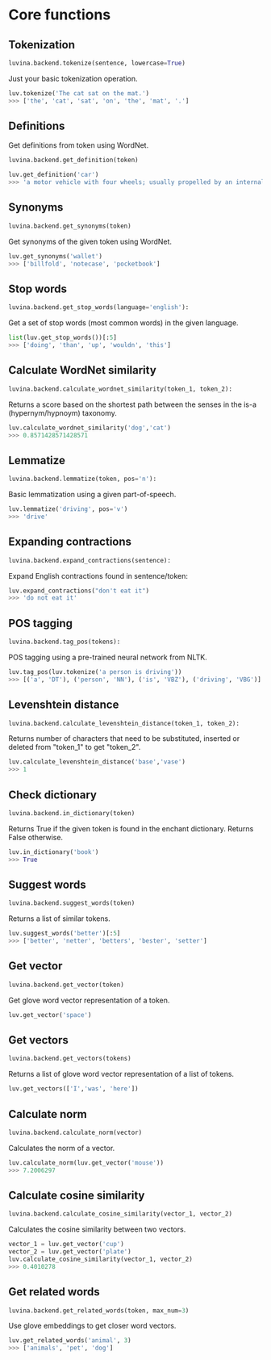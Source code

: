 # Core functions

## Tokenization

```python
luvina.backend.tokenize(sentence, lowercase=True)
```
Just your basic tokenization operation.
 
```python
luv.tokenize('The cat sat on the mat.')
>>> ['the', 'cat', 'sat', 'on', 'the', 'mat', '.']
```


## Definitions

Get definitions from token using WordNet.
```python
luvina.backend.get_definition(token)
```

```python
luv.get_definition('car')
>>> 'a motor vehicle with four wheels; usually propelled by an internal combustion engine'
```

## Synonyms
```python
luvina.backend.get_synonyms(token)
```

Get synonyms of the given token using WordNet.

```python
luv.get_synonyms('wallet')
>>> ['billfold', 'notecase', 'pocketbook']
```

## Stop words
```python
luvina.backend.get_stop_words(language='english'):
```

Get a set of stop words (most common words) in the given language.

```python
list(luv.get_stop_words())[:5]
>>> ['doing', 'than', 'up', 'wouldn', 'this']
```

## Calculate WordNet similarity

```python
luvina.backend.calculate_wordnet_similarity(token_1, token_2):
```
Returns a score based on the shortest path between the senses in the is-a (hypernym/hypnoym) taxonomy.

```python
luv.calculate_wordnet_similarity('dog','cat')
>>> 0.8571428571428571
```

## Lemmatize

```python
luvina.backend.lemmatize(token, pos='n'):
```
Basic lemmatization using a given part-of-speech.

```python
luv.lemmatize('driving', pos='v')
>>> 'drive'
```

## Expanding contractions

```python
luvina.backend.expand_contractions(sentence):
```
Expand English contractions found in sentence/token:


```python
luv.expand_contractions("don't eat it")
>>> 'do not eat it'
```

## POS tagging

```python
luvina.backend.tag_pos(tokens):
```
POS tagging using a pre-trained neural network from NLTK.


```python
luv.tag_pos(luv.tokenize('a person is driving'))
>>> [('a', 'DT'), ('person', 'NN'), ('is', 'VBZ'), ('driving', 'VBG')]
```

## Levenshtein distance

```python
luvina.backend.calculate_levenshtein_distance(token_1, token_2):
```
Returns number of characters that need to be substituted, inserted or deleted from "token_1" to get "token_2".
 
```python
luv.calculate_levenshtein_distance('base','vase')
>>> 1
```

## Check dictionary

```python
luvina.backend.in_dictionary(token)
```
Returns True if the given token is found in the enchant dictionary. Returns False otherwise.

```python
luv.in_dictionary('book')
>>> True
```

## Suggest words

```python
luvina.backend.suggest_words(token)
```
Returns a list of similar tokens.

```python
luv.suggest_words('better')[:5]
>>> ['better', 'netter', 'betters', 'bester', 'setter']
```

## Get vector

```python
luvina.backend.get_vector(token)
```

Get glove word vector representation of a token.

```python
luv.get_vector('space')
```

## Get vectors

```python
luvina.backend.get_vectors(tokens)
```

Returns a list of glove word vector representation of a list of tokens.

```python
luv.get_vectors(['I','was', 'here']) 
```


## Calculate norm

```python
luvina.backend.calculate_norm(vector)
```
Calculates the norm of a vector.


```python
luv.calculate_norm(luv.get_vector('mouse'))
>>> 7.2006297
```

## Calculate cosine similarity

```python
luvina.backend.calculate_cosine_similarity(vector_1, vector_2)
```
Calculates the cosine similarity between two vectors.

```python
vector_1 = luv.get_vector('cup')
vector_2 = luv.get_vector('plate')
luv.calculate_cosine_similarity(vector_1, vector_2)
>>> 0.4010278
```

## Get related words

```python
luvina.backend.get_related_words(token, max_num=3)
```

Use glove embeddings to get closer word vectors.

```python
luv.get_related_words('animal', 3)
>>> ['animals', 'pet', 'dog']
```


<!---
missing documentation from NLTK backend:
remove_repeated_characters
filter_tokens
make_ngrams

missing documentation from common backend
-->


